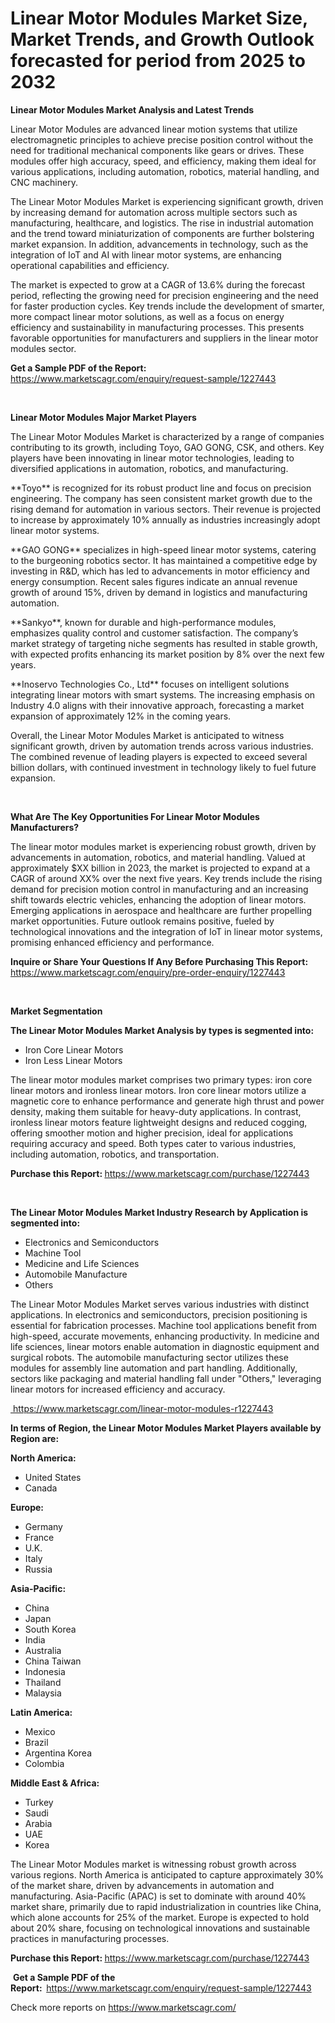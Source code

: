 <p><h1>Linear Motor Modules Market Size, Market Trends, and Growth Outlook forecasted for period from 2025 to 2032</h1></p><p><strong>Linear Motor Modules Market Analysis and Latest Trends</strong></p>
<p><p>Linear Motor Modules are advanced linear motion systems that utilize electromagnetic principles to achieve precise position control without the need for traditional mechanical components like gears or drives. These modules offer high accuracy, speed, and efficiency, making them ideal for various applications, including automation, robotics, material handling, and CNC machinery.</p><p>The Linear Motor Modules Market is experiencing significant growth, driven by increasing demand for automation across multiple sectors such as manufacturing, healthcare, and logistics. The rise in industrial automation and the trend toward miniaturization of components are further bolstering market expansion. In addition, advancements in technology, such as the integration of IoT and AI with linear motor systems, are enhancing operational capabilities and efficiency.</p><p>The market is expected to grow at a CAGR of 13.6% during the forecast period, reflecting the growing need for precision engineering and the need for faster production cycles. Key trends include the development of smarter, more compact linear motor solutions, as well as a focus on energy efficiency and sustainability in manufacturing processes. This presents favorable opportunities for manufacturers and suppliers in the linear motor modules sector.</p></p>
<p><strong>Get a Sample PDF of the Report:&nbsp;</strong> <a href="https://www.marketscagr.com/enquiry/request-sample/1227443?utm_campaign=2740&utm_medium=2&utm_source=Github&utm_content=ia&utm_term=27022025&utm_id=linear-motor-modules">https://www.marketscagr.com/enquiry/request-sample/1227443</a></p>
<p>&nbsp;</p>
<p><strong>Linear Motor Modules Major Market Players</strong></p>
<p><p>The Linear Motor Modules Market is characterized by a range of companies contributing to its growth, including Toyo, GAO GONG, CSK, and others. Key players have been innovating in linear motor technologies, leading to diversified applications in automation, robotics, and manufacturing.</p><p>**Toyo** is recognized for its robust product line and focus on precision engineering. The company has seen consistent market growth due to the rising demand for automation in various sectors. Their revenue is projected to increase by approximately 10% annually as industries increasingly adopt linear motor systems.</p><p>**GAO GONG** specializes in high-speed linear motor systems, catering to the burgeoning robotics sector. It has maintained a competitive edge by investing in R&D, which has led to advancements in motor efficiency and energy consumption. Recent sales figures indicate an annual revenue growth of around 15%, driven by demand in logistics and manufacturing automation.</p><p>**Sankyo**, known for durable and high-performance modules, emphasizes quality control and customer satisfaction. The company’s market strategy of targeting niche segments has resulted in stable growth, with expected profits enhancing its market position by 8% over the next few years.</p><p>**Inoservo Technologies Co., Ltd** focuses on intelligent solutions integrating linear motors with smart systems. The increasing emphasis on Industry 4.0 aligns with their innovative approach, forecasting a market expansion of approximately 12% in the coming years.</p><p>Overall, the Linear Motor Modules Market is anticipated to witness significant growth, driven by automation trends across various industries. The combined revenue of leading players is expected to exceed several billion dollars, with continued investment in technology likely to fuel future expansion.</p></p>
<p>&nbsp;</p>
<p><strong>What Are The Key Opportunities For Linear Motor Modules Manufacturers?</strong></p>
<p><p>The linear motor modules market is experiencing robust growth, driven by advancements in automation, robotics, and material handling. Valued at approximately $XX billion in 2023, the market is projected to expand at a CAGR of around XX% over the next five years. Key trends include the rising demand for precision motion control in manufacturing and an increasing shift towards electric vehicles, enhancing the adoption of linear motors. Emerging applications in aerospace and healthcare are further propelling market opportunities. Future outlook remains positive, fueled by technological innovations and the integration of IoT in linear motor systems, promising enhanced efficiency and performance.</p></p>
<p><strong>Inquire or Share Your Questions If Any Before Purchasing This Report:</strong> <a href="https://www.marketscagr.com/enquiry/pre-order-enquiry/1227443?utm_campaign=2740&utm_medium=2&utm_source=Github&utm_content=ia&utm_term=27022025&utm_id=linear-motor-modules">https://www.marketscagr.com/enquiry/pre-order-enquiry/1227443</a></p>
<p>&nbsp;</p>
<p><strong>Market Segmentation</strong></p>
<p><strong>The Linear Motor Modules Market Analysis by types is segmented into:</strong></p>
<p><ul><li>Iron Core Linear Motors</li><li>Iron Less Linear Motors</li></ul></p>
<p><p>The linear motor modules market comprises two primary types: iron core linear motors and ironless linear motors. Iron core linear motors utilize a magnetic core to enhance performance and generate high thrust and power density, making them suitable for heavy-duty applications. In contrast, ironless linear motors feature lightweight designs and reduced cogging, offering smoother motion and higher precision, ideal for applications requiring accuracy and speed. Both types cater to various industries, including automation, robotics, and transportation.</p></p>
<p><strong>Purchase this Report:&nbsp;</strong><a href="https://www.marketscagr.com/purchase/1227443?utm_campaign=2740&utm_medium=2&utm_source=Github&utm_content=ia&utm_term=27022025&utm_id=linear-motor-modules">https://www.marketscagr.com/purchase/1227443</a></p>
<p>&nbsp;</p>
<p><strong>The Linear Motor Modules Market Industry Research by Application is segmented into:</strong></p>
<p><ul><li>Electronics and Semiconductors</li><li>Machine Tool</li><li>Medicine and Life Sciences</li><li>Automobile Manufacture</li><li>Others</li></ul></p>
<p><p>The Linear Motor Modules Market serves various industries with distinct applications. In electronics and semiconductors, precision positioning is essential for fabrication processes. Machine tool applications benefit from high-speed, accurate movements, enhancing productivity. In medicine and life sciences, linear motors enable automation in diagnostic equipment and surgical robots. The automobile manufacturing sector utilizes these modules for assembly line automation and part handling. Additionally, sectors like packaging and material handling fall under "Others," leveraging linear motors for increased efficiency and accuracy.</p></p>
<p><a href="https://www.marketscagr.com/linear-motor-modules-r1227443?utm_campaign=2740&utm_medium=2&utm_source=Github&utm_content=ia&utm_term=27022025&utm_id=linear-motor-modules">&nbsp;https://www.marketscagr.com/linear-motor-modules-r1227443</a></p>
<p><strong>In terms of Region, the Linear Motor Modules Market Players available by Region are:</strong></p>
<p>
    <p> <strong> North America: </strong>
        <ul>
            <li>United States</li>
            <li>Canada</li>
        </ul>
        </p> 
    <p> <strong> Europe: </strong>
        <ul>
            <li>Germany</li>
            <li>France</li>
            <li>U.K.</li>
            <li>Italy</li>
            <li>Russia</li>
        </ul>
        </p> 
    <p> <strong> Asia-Pacific: </strong>
        <ul>
            <li>China</li>
            <li>Japan</li>
            <li>South Korea</li>
            <li>India</li>
            <li>Australia</li>
            <li>China Taiwan</li>
            <li>Indonesia</li>
            <li>Thailand</li>
            <li>Malaysia</li>
        </ul>
        </p> 
    <p> <strong> Latin America: </strong>
        <ul>
            <li>Mexico</li>
            <li>Brazil</li>
            <li>Argentina Korea</li>
            <li>Colombia</li>
        </ul>
        </p> 
    <p> <strong> Middle East & Africa: </strong>
        <ul>
            <li>Turkey</li>
            <li>Saudi</li>
            <li>Arabia</li>
            <li>UAE</li>
            <li>Korea</li>
        </ul>
    </p>
    </p>
<p><p>The Linear Motor Modules market is witnessing robust growth across various regions. North America is anticipated to capture approximately 30% of the market share, driven by advancements in automation and manufacturing. Asia-Pacific (APAC) is set to dominate with around 40% market share, primarily due to rapid industrialization in countries like China, which alone accounts for 25% of the market. Europe is expected to hold about 20% share, focusing on technological innovations and sustainable practices in manufacturing processes.</p></p>
<p><strong>Purchase this Report: </strong><a href="https://www.marketscagr.com/purchase/1227443?utm_campaign=2740&utm_medium=2&utm_source=Github&utm_content=ia&utm_term=27022025&utm_id=linear-motor-modules">https://www.marketscagr.com/purchase/1227443</a></p>
<p>&nbsp;<strong>Get a Sample PDF of the Report:&nbsp;&nbsp;</strong><a href="https://www.marketscagr.com/enquiry/request-sample/1227443?utm_campaign=2740&utm_medium=2&utm_source=Github&utm_content=ia&utm_term=27022025&utm_id=linear-motor-modules">https://www.marketscagr.com/enquiry/request-sample/1227443</a></p>
<p><strong></strong></p>
<p>Check more reports on <a href="https://www.marketscagr.com/?utm_campaign=2740&utm_medium=2&utm_source=Github&utm_content=ia&utm_term=27022025&utm_id=linear-motor-modules">https://www.marketscagr.com/</a></p>
